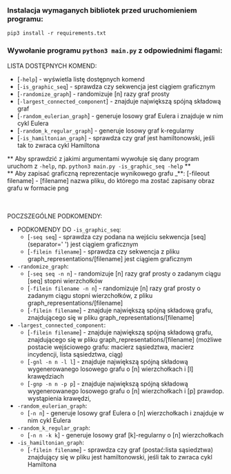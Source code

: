 ### Instalacja wymaganych bibliotek przed uruchomieniem programu:

```
pip3 install -r requirements.txt
```

### Wywołanie programu `python3 main.py` z odpowiednimi flagami:

LISTA DOSTĘPNYCH KOMEND:

- [```-help```] - wyświetla listę dostępnych komend
- [```-is_graphic_seq```] - sprawdza czy sekwencja jest ciągiem graficznym
- [```-randomize_graph```] - randomizuje [n] razy graf prosty
- [```-largest_connected_component```] - znajduje największą spójną składową graf
- [```-random_eulerian_graph```] - generuje losowy graf Eulera i znajduje w nim cykl Eulera
- [```-random_k_regular_graph```] - generuje losowy graf k-regularny
- [```-is_hamiltonian_graph```] - sprawdza czy graf jest hamiltonowski, jeśli tak to zwraca cykl Hamiltona

** Aby sprawdzić z jakimi argumentami wywołuje się dany program uruchom z `-help`, np. `python3 main.py -is_graphic_seq -help` **
<br/>** Aby zapisać graficzną reprezentacje wynikowego grafu _**:
[-fileout filename] - [filename] nazwa pliku, do którego ma zostać zapisany obraz grafu w formacie png 
<br/><br/><br/>

POCZSZEGÓLNE PODKOMENDY:

- PODKOMENDY DO ```-is_graphic_seq```:
  - [```-seq seq```] - sprawdza czy podana na wejściu sekwencja [seq] (separator=' ') jest ciągiem graficznym
  - [```-filein filename```] - sprawdza czy sekwencja z pliku graph_representations/[filename] jest ciągiem graficznym
- ```-randomize_graph```:
  - [```-seq seq -n n```] - randomizuje [n] razy graf prosty o zadanym ciągu [seq] stopni wierzchołków
  - [```-filein filename -n n```] - randomizuje [n] razy graf prosty o zadanym ciągu stopni wierzchołków, z pliku graph_representations/[filename]
  - [```-filein filename```] - znajduje największą spójną składową grafu, znajdującego się w pliku graph_representations/[filename]
- ```-largest_connected_component```:
  - [```-filein filename```] - znajduje największą spójną składową grafu, znajdującego się w pliku graph_representations/[filename] 
                                                  (możliwe postacie wejściowego grafu: macierz sąsiedztwa, macierz incydencji, lista sąsiedztwa, ciąg)
  - [```-gnl -n n -l l```]   - znajduje największą spójną składową wygenerowanego losowego grafu o [n] wierzchołkach i [l] krawędziach
  - [```-gnp -n n -p p```]   - znajduje największą spójną składową wygenerowanego losowego grafu o [n] wierzchołkach i [p] prawdop. wystąpienia krawędzi,
- ```-random_eulerian_graph```:
    - [```-n n```]          - generuje losowy graf Eulera o [n] wierzchołkach i znajduje w nim cykl Eulera
- ```-random_k_regular_graph```:
    - [```-n n -k k```]     - generuje losowy graf [k]-regularny o [n] wierzchołkach
- ```-is_hamiltonian_graph```:
    - [```-filein filename```]        - sprawdza czy graf (postać:lista sąsiedztwa) znajdujący się w pliku jest hamiltonowski, jeśli tak to zwraca cykl Hamiltona